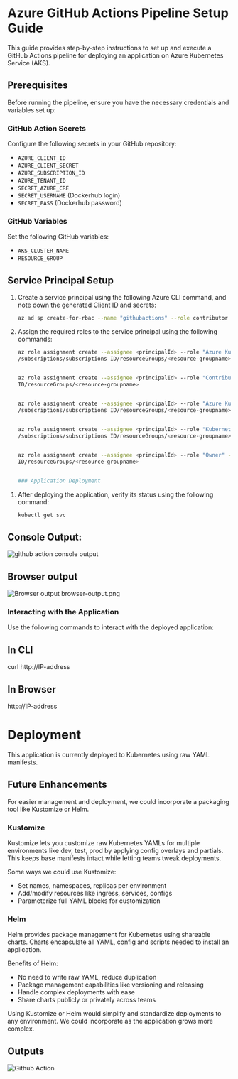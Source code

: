 # Azure GitHub Actions Pipeline Setup Guide

This guide provides step-by-step instructions to set up and execute a GitHub Actions pipeline for deploying an application on Azure Kubernetes Service (AKS).

## Prerequisites

Before running the pipeline, ensure you have the necessary credentials and variables set up:

### GitHub Action Secrets

Configure the following secrets in your GitHub repository:
- `AZURE_CLIENT_ID`
- `AZURE_CLIENT_SECRET`
- `AZURE_SUBSCRIPTION_ID`
- `AZURE_TENANT_ID`
- `SECRET_AZURE_CRE`
- `SECRET_USERNAME` (Dockerhub login)
- `SECRET_PASS` (Dockerhub password)

### GitHub Variables
Set the following GitHub variables:
- `AKS_CLUSTER_NAME`
- `RESOURCE_GROUP`

## Service Principal Setup

1. Create a service principal using the following Azure CLI command, and note down the generated Client ID and secrets:
   
   ```bash
   az ad sp create-for-rbac --name "githubactions" --role contributor --scopes /subscriptions/595cde91-1448-4867-beca-c97b439bbc31/resourceGroups/test_env --sdk-auth
2. Assign the required roles to the service principal using the following commands:
   
   ```bash
   az role assignment create --assignee <principalId> --role "Azure Kubernetes Service Cluster User Role" --scope 
   /subscriptions/subscriptions ID/resourceGroups/<resource-groupname>
   
   
   az role assignment create --assignee <principalId> --role "Contributor" --scope /subscriptions/subscriptions 
   ID/resourceGroups/<resource-groupname>
    
   
   az role assignment create --assignee <principalId> --role "Azure Kubernetes Service Contributor Role" --scope 
   /subscriptions/subscriptions ID/resourceGroups/<resource-groupname>

   
   az role assignment create --assignee <principalId> --role "Kubernetes Extension Contributor" --scope 
   /subscriptions/subscriptions ID/resourceGroups/<resource-groupname>

   
   az role assignment create --assignee <principalId> --role "Owner" --scope /subscriptions/subscriptions 
   ID/resourceGroups/<resource-groupname>


   ### Application Deployment

1) After deploying the application, verify its status using the following command:

   ```bash
   kubectl get svc

## Console Output:

![github action console output](https://github.com/shadrachdoc/AKS-python-deployment/blob/main/screenshots/console-output.png)

## Browser output

![Browser output](https://github.com/shadrachdoc/AKS-python-deployment/blob/main/screenshots/browser-output.png)
browser-output.png

### Interacting with the Application

Use the following commands to interact with the deployed application:

## In CLI

curl http://IP-address

## In Browser

http://IP-address

# Deployment

This application is currently deployed to Kubernetes using raw YAML manifests. 

## Future Enhancements

For easier management and deployment, we could incorporate a packaging tool like Kustomize or Helm.

### Kustomize

Kustomize lets you customize raw Kubernetes YAMLs for multiple environments like dev, test, prod by applying config overlays and partials. This keeps base manifests intact while letting teams tweak deployments.

Some ways we could use Kustomize:

- Set names, namespaces, replicas per environment
- Add/modify resources like ingress, services, configs  
- Parameterize full YAML blocks for customization


### Helm

Helm provides package management for Kubernetes using shareable charts. Charts encapsulate all YAML, config and scripts needed to install an application.

Benefits of Helm:

- No need to write raw YAML, reduce duplication
- Package management capabilities like versioning and releasing
- Handle complex deployments with ease
- Share charts publicly or privately across teams


Using Kustomize or Helm would simplify and standardize deployments to any environment. We could incorporate as the application grows more complex.

## Outputs

![Github Action](https://github.com/shadrachdoc/AKS-python-deployment/blob/main/screenshots/github-action.png)






  
